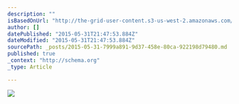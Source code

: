```yaml
---
description: ""
isBasedOnUrl: "http://the-grid-user-content.s3-us-west-2.amazonaws.com/101ca2c9-0f11-4e44-81af-229b35422cef.png"
author: []
datePublished: "2015-05-31T21:47:53.884Z"
dateModified: "2015-05-31T21:47:53.884Z"
sourcePath: _posts/2015-05-31-7999a891-9d37-458e-80ca-922198d79480.md
published: true
_context: "http://schema.org"
_type: Article

---
```

![](http://the-grid-user-content.s3-us-west-2.amazonaws.com/101ca2c9-0f11-4e44-81af-229b35422cef.png)